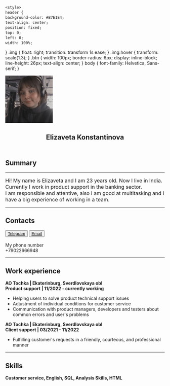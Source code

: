 <html>
<index>
<head>
	<meta charset="UTF-8">
	<meta name="viewport" content="width=device-width, intial-scale=1.0">
	<title>Resume</title>
		
	<style>
	header {
    background-color: #B7E1E4;
    text-align: center;
    position: fixed;
    top: 0;
    left: 0;
    width: 100%;
}
	.img {
	float: right;
    transition: transform 1s ease;
}
	.img:hover {
    transform: scale(1.3);
}
 	.btn {
	 width: 100px;
	 border-radius: 6px;
	 display: inline-block;
	 line-height: 26px;
	 text-align: center;
}
	body {
	font-family: Helvetica, Sans-serif;
}
	</style>
</head>
<body>
	<section>
		<img src ="photo_2023-04-19_00-27-10.jpg" width ="150" height ="150" alt ="Liza" class="img">
	</section>
	<section>
		<header><h1>Elizaveta Konstantinova</h1></header>
		<h1>Summary</h1>
			<hr><p><BASEFONT><font size="3">Hi! My name is Elizaveta and I am 23 years old. Now I live in India. Currently I work in product support in the banking sector.<br>I am responsible and attentive, also I am good at multitasking and I have a big experience of working in a team.</font></BASEFONT></p>
	</section>
	<section>
		<hr><h1>Contacts</h1>
		<button class =btn><a href="https://t.me/liehakko">Telegram</a></button> 
		<button class =btn><a href="mailto:elizabeth.konstantinova99@gmail.com">Email</a></button><br><br>
		My phone number<br>
		+79022666948
	</section>
	<section>
		<hr><h1>Work experience</h1>
			<strong>AO Tochka | Ekaterinburg, Sverdlovskaya obl<br>Product support | 11/2022 - currently working </strong>
		  			<ul>
   		  			<li>Helping users to solve product technical support issues</li>
		  			<li>Adjustment of individual conditions for customer service</li>  
		  			<li>Communication with product managers, developers and testers about common errors and user's problems</li>
					</ul>
			<strong>AO Tochka | Ekaterinburg, Sverdlovskaya obl<br>Client support | 03/2021 - 11/2022</strong>
					<ul>
   		  			<li>Fulfilling customer's requests in a friendly, courteous, and professional manner</li>
					</ul>
		<hr><h1>Skills</h1>
		<b>Customer service, English, SQL, Analysis Skills, HTML

